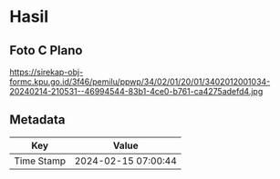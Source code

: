 # Hasil

## Foto C Plano

https://sirekap-obj-formc.kpu.go.id/3f46/pemilu/ppwp/34/02/01/20/01/3402012001034-20240214-210531--46994544-83b1-4ce0-b761-ca4275adefd4.jpg


## Metadata

| Key        | Value               |
| ---------- | ------------------- |
| Time Stamp | 2024-02-15 07:00:44 |



